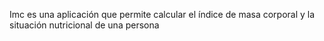Imc es una aplicación que permite calcular el índice de masa corporal y la situación nutricional de una persona
